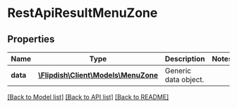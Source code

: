 # RestApiResultMenuZone

## Properties
Name | Type | Description | Notes
------------ | ------------- | ------------- | -------------
**data** | [**\Flipdish\\Client\Models\MenuZone**](MenuZone.md) | Generic data object. | 

[[Back to Model list]](../README.md#documentation-for-models) [[Back to API list]](../README.md#documentation-for-api-endpoints) [[Back to README]](../README.md)


